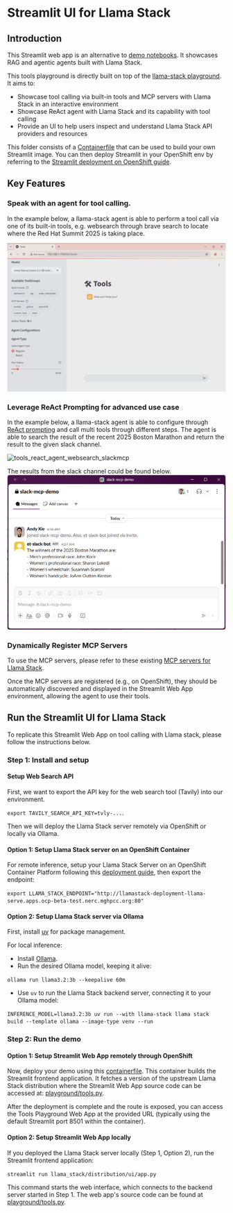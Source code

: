 # Streamlit UI for Llama Stack

## Introduction
This Streamlit web app is an alternative to [demo notebooks](/demos/rag_agentic/notebooks). It showcases RAG and agentic agents built with Llama Stack.

This tools playground is directly built on top of the [llama-stack playground](https://llama-stack.readthedocs.io/en/latest/playground/index.html). It aims to:
* Showcase tool calling via built-in tools and MCP servers with Llama Stack in an interactive environment
* Showcase ReAct agent with Llama Stack and its capability with tool calling
* Provide an UI to help users inspect and understand Llama Stack API providers and resources

This folder consists of a [Containerfile](/demos/rag_agentic/frontend/build/Containerfile) that can be used to build your own Streamlit image. You can then deploy Streamlit in your OpenShift env by referring to the [Streamlit deployment on OpenShift guide](https://github.com/opendatahub-io/llama-stack-demos/tree/main/kubernetes/streamlit-client).

## Key Features

### Speak with an agent for tool calling.
In the example below, a llama-stack agent is able to perform a tool call via one of its built-in tools, e.g. websearch through brave search to locate where the Red Hat Summit 2025 is taking place.

![tools_normal_agent_websearch](/images/tools_normal_agent_websearch.gif)

### Leverage ReAct Prompting for advanced use case
In the example below, a llama-stack agent is able to configure through [ReAct prompting](https://react-lm.github.io/) and call multi tools through different steps. The agent is able to search the result of the recent 2025 Boston Marathon and return the result to the given slack channel.

![tools_react_agent_websearch_slackmcp](/images/tools_react_agent_websearch_slackmcp.gif)

The results from the slack channel could be found below.
![boston_marathon_slack_result](/images/boston_marathon_slack_result.png)

### Dynamically Register MCP Servers
To use the MCP servers, please refer to these existing [MCP servers for Llama Stack](https://github.com/opendatahub-io/llama-stack-demos/tree/main/kubernetes/mcp-servers).

Once the MCP servers are registered (e.g., on OpenShift), they should be automatically discovered and displayed in the Streamlit Web App environment, allowing the agent to use their tools.

## Run the Streamlit UI for Llama Stack
To replicate this Streamlit Web App on tool calling with Llama stack, please follow the instructions below.

### Step 1: Install and setup
#### Setup Web Search API
First, we want to export the API key for the web search tool (Tavily) into our environment.

`export TAVILY_SEARCH_API_KEY=tvly-...`.

Then we will deploy the Llama Stack server remotely via OpenShift or locally via Ollama.

#### Option 1: Setup Llama Stack server on an OpenShift Container

For remote inference, setup your Llama Stack Server on an OpenShift Container Platform following this [deployment guide](https://github.com/opendatahub-io/llama-stack-demos/tree/main/kubernetes/streamlit-client), then export the endpoint:

`export LLAMA_STACK_ENDPOINT="http://llamastack-deployment-llama-serve.apps.ocp-beta-test.nerc.mghpcc.org:80"`

#### Option 2: Setup Llama Stack server via Ollama
First, install [uv](https://docs.astral.sh/uv/getting-started/installation/) for package management.

For local inference:
* Install [Ollama](https://ollama.com/download).
* Run the desired Ollama model, keeping it alive:

`ollama run llama3.2:3b --keepalive 60m`

* Use `uv` to run the Llama Stack backend server, connecting it to your Ollama model:

`INFERENCE_MODEL=llama3.2:3b uv run --with llama-stack llama stack build --template ollama --image-type venv --run`

### Step 2: Run the demo

#### Option 1: Setup Streamlit Web App remotely through OpenShift

Now, deploy your demo using this [containerfile](https://github.com/opendatahub-io/llama-stack-demos/blob/main/demos/rag_agentic/frontend/build/Containerfile). This container builds the Streamlit frontend application. It fetches a version of the upstream Llama Stack distribution where the Streamlit Web App source code can be accessed at: [playground/tools.py](https://github.com/meta-llama/llama-stack/blob/main/llama_stack/distribution/ui/page/playground/tools.py).

After the deployment is complete and the route is exposed, you can access the Tools Playground Web App at the provided URL (typically using the default Streamlit port 8501 within the container).

#### Option 2: Setup Streamlit Web App locally

If you deployed the Llama Stack server locally (Step 1, Option 2), run the Streamlit frontend application:

`streamlit run llama_stack/distribution/ui/app.py`

This command starts the web interface, which connects to the backend server started in Step 1. The web app's source code can be found at [playground/tools.py](https://github.com/meta-llama/llama-stack/blob/main/llama_stack/distribution/ui/page/playground/tools.py).
